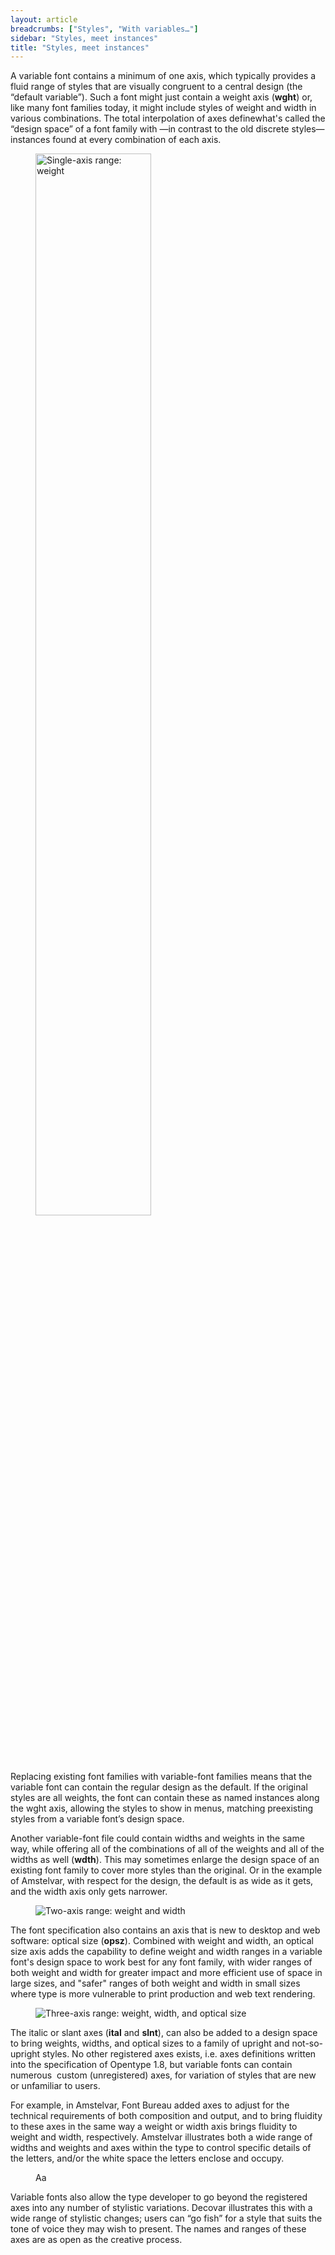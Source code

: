 ```yaml
---
layout: article
breadcrumbs: ["Styles", "With variables…"]
sidebar: "Styles, meet instances"
title: "Styles, meet instances"
---
```

A variable font contains a minimum of one axis, which typically provides a fluid range of styles that are visually congruent to a central design (the “default variable”). Such a font might just contain a weight axis (**wght**) or, like many font families today, it might include styles of weight and width in various combinations. The total interpolation of axes definewhat's called the “design space” of a font family with —in contrast to the old discrete styles— instances found at every combination of each axis.

<figure>
    <img style='width:66%' src="{{site.baseurl}}/images/articles/styles/one-d-chess.svg" alt="Single-axis range: weight">
    <figcaption></figcaption>
</figure>


Replacing existing font families with variable-font families means that the variable font can contain the regular design as the default. If the original styles are all weights, the font can contain these as named instances along the wght axis, allowing the styles to show in menus, matching preexisting styles from a variable font’s design space. 

Another variable-font file could contain widths and weights in the same way, while offering all of the combinations of all of the weights and all of the widths as well (**wdth**). This may sometimes enlarge the design space of an existing font family to cover more styles than the original. Or in the example of Amstelvar, with respect for the design, the default is as wide as it gets, and the width axis only gets narrower.

<figure>
    <img src="{{site.baseurl}}/images/articles/styles/two-d-chess.svg" alt="Two-axis range: weight and width">
    <figcaption></figcaption>
</figure>

The font specification also contains an axis that is new to desktop and web software: optical size (**opsz**). Combined with weight and width, an optical size axis adds the capability to define weight and width ranges in a variable font's design space to work best for any font family, with wider ranges of both weight and width for greater impact and more efficient use of space in large sizes, and "safer" ranges of both weight and width in small sizes where type is more vulnerable to print production and web text rendering.  

<figure>
    <img src="{{site.baseurl}}/images/articles/styles/tri-d-chess.svg" alt="Three-axis range: weight, width, and optical size">
    <figcaption></figcaption>
</figure>

The italic or slant axes (**ital** and **slnt**), can also be added to a design space to bring weights, widths, and optical sizes to a family of upright and not-so-upright styles. No other registered axes exists, i.e. axes definitions written into the specification of Opentype 1.8, but variable fonts can contain numerous  custom (unregistered) axes, for variation of styles that are  new or unfamiliar to users. 

For example, in Amstelvar, Font Bureau added axes to adjust for the technical requirements of both composition and output, and to bring fluidity to these axes in the same way a weight or width axis brings fluidity to weight and width, respectively. Amstelvar illustrates both a wide range of widths and weights and  axes within the type to control specific details of the letters, and/or the white space the letters enclose and occupy.

<style>
	@keyframes stAage-play {
		0%, 10%, 21%, 25%, 36%, 40%, 51%, 55%, 66%, 70%, 81%, 85%, 100% {
			font-variation-settings: /* "opsz" 14, "wdth" 100, "wght" 400, "PWDT" 402, "PWGT" 88, */  "XTRA" 211, "XOPQ" 197, "YTLC" 518, "GRAD" 100, "YOPQ" 48;
		}
		11%, 20% {
			font-variation-settings: /* "opsz" 14, "wdth" 100, "wght" 400, "PWDT" 402, "PWGT" 88, */  "XTRA" 190, "XOPQ" 197, "YTLC" 518, "GRAD" 100, "YOPQ" 48;
		}
		26%, 35% {
			font-variation-settings: /* "opsz" 14, "wdth" 100, "wght" 400, "PWDT" 402, "PWGT" 88, */  "XTRA" 232, "XOPQ" 197, "YTLC" 518, "GRAD" 100, "YOPQ" 48;
		}
		41%, 50% {
			font-variation-settings: /* "opsz" 14, "wdth" 100, "wght" 400, "PWDT" 402, "PWGT" 88, */  "XTRA" 211, "XOPQ" 197, "YTLC" 518, "GRAD" 110, "YOPQ" 48;
		}
		56%, 65% {
			font-variation-settings: /* "opsz" 14, "wdth" 100, "wght" 400, "PWDT" 402, "PWGT" 88, */  "XTRA" 211, "XOPQ" 197, "YTLC" 518, "GRAD" 90, "YOPQ" 48;
		}
		71%, 80% {
			font-variation-settings: /* "opsz" 14, "wdth" 100, "wght" 400, "PWDT" 402, "PWGT" 88, */  "XTRA" 211, "XOPQ" 197, "YTLC" 518, "GRAD" 100, "YOPQ" 54;
		}
		86%, 90% {
			font-variation-settings: /* "opsz" 14, "wdth" 100, "wght" 400, "PWDT" 402, "PWGT" 88, */  "XTRA" 211, "XOPQ" 197, "YTLC" 518, "GRAD" 100, "YOPQ" 44;
		}
	}
	#varbro-site #stAage-play {
		font-family: "AmstelvarAlpha-VF";
		font-size: 72pt;
		text-align: center;
		animation: stAage-play 20s linear infinite;
	}
</style>

<figure id='stAage-play'>
	Aa
</figure>

Variable fonts also allow the type developer to go beyond the registered axes into any number of stylistic variations. Decovar illustrates this with a wide range of stylistic changes; users can “go fish” for a style that suits the tone of voice they may wish to present. The names and ranges of these axes are as open as the creative process. 

